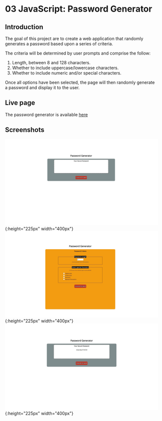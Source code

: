 # 03 JavaScript: Password Generator

## Introduction 

The goal of this project are to create a web application that randomly generates a password based upon a series of criteria.

The criteria will be determined by user prompts and comprise the follow:

1. Length, between 8 and 128 characters.
2. Whether to include uppercase/lowercase characters.
3. Whether to include numeric and/or special characters.


Once all options have been selected, the page will then randomly generate a password and display it to the user.

## Live page

The password generator is available [here](https://ross-mc.github.io/javascript-password-generator/)

## Screenshots

![](assets/index-screenshot.jpg){:height="225px" width="400px"}
![](assets/criteria-selector.jpg){:height="225px" width="400px"}
![](assets/generated-password.jpg){:height="225px" width="400px"}